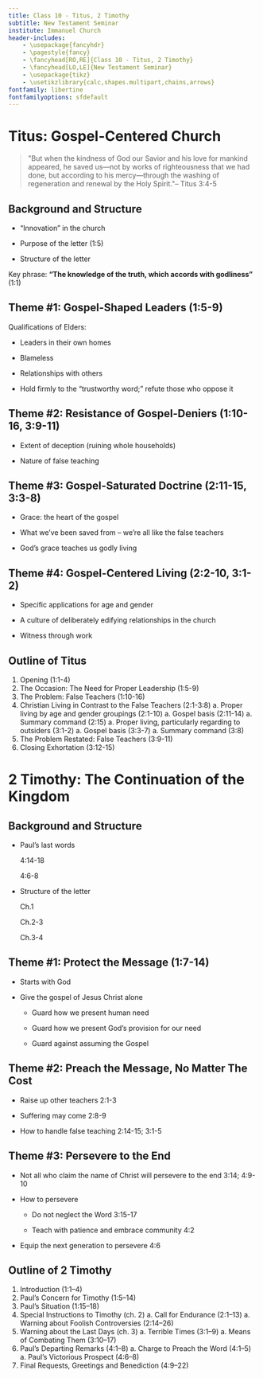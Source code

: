 ```yaml
---
title: Class 10 - Titus, 2 Timothy
subtitle: New Testament Seminar
institute: Immanuel Church
header-includes:
    - \usepackage{fancyhdr}
    - \pagestyle{fancy}
    - \fancyhead[RO,RE]{Class 10 - Titus, 2 Timothy}
    - \fancyhead[LO,LE]{New Testament Seminar}
    - \usepackage{tikz}
    - \usetikzlibrary{calc,shapes.multipart,chains,arrows}
fontfamily: libertine
fontfamilyoptions: sfdefault
---
```


# Titus: Gospel-Centered Church

> "But when the kindness of God our Savior and his love for mankind appeared, he saved us—not by works of righteousness that we had done, but according to his mercy—through the washing of regeneration and renewal by the Holy Spirit."– Titus 3:4-5

## Background and Structure

- “Innovation” in the church

- Purpose of the letter (1:5)

- Structure of the letter

Key phrase: __“The knowledge of the truth, which accords with godliness”__ (1:1)

## Theme #1: Gospel-Shaped Leaders (1:5-9)

Qualifications of Elders:

- Leaders in their own homes

- Blameless

- Relationships with others

- Hold firmly to the “trustworthy word;” refute those who oppose it

## Theme #2: Resistance of Gospel-Deniers (1:10-16, 3:9-11)

- Extent of deception (ruining whole households)

- Nature of false teaching

## Theme #3: Gospel-Saturated Doctrine (2:11-15, 3:3-8)

- Grace: the heart of the gospel

- What we’ve been saved from – we’re all like the false teachers

- God’s grace teaches us godly living

## Theme #4: Gospel-Centered Living (2:2-10, 3:1-2)

- Specific applications for age and gender

- A culture of deliberately edifying relationships in the church 

- Witness through work

## Outline of Titus

1. Opening (1:1-4)
1. The Occasion: The Need for Proper Leadership (1:5-9)
1. The Problem: False Teachers (1:10-16)
1. Christian Living in Contrast to the False Teachers (2:1-3:8)
   a. Proper living by age and gender groupings (2:1-10)
   a. Gospel basis (2:11-14)
   a. Summary command (2:15)
   a. Proper living, particularly regarding to outsiders (3:1-2)
   a. Gospel basis (3:3-7)
   a. Summary command (3:8)
1. The Problem Restated: False Teachers (3:9-11)
1. Closing Exhortation (3:12-15)

# 2 Timothy: The Continuation of the Kingdom

## Background and Structure

- Paul’s last words

  4:14-18

  4:6-8

- Structure of the letter

  Ch.1

  Ch.2-3

  Ch.3-4

## Theme #1: Protect the Message (1:7-14)

- Starts with God

- Give the gospel of Jesus Christ alone

  - Guard how we present human need

  - Guard how we present God’s provision for our need

  - Guard against assuming the Gospel

## Theme #2: Preach the Message, No Matter The Cost

- Raise up other teachers 2:1-3

- Suffering may come 2:8-9

- How to handle false teaching 2:14-15; 3:1-5

## Theme #3: Persevere to the End

- Not all who claim the name of Christ will persevere to the end 3:14; 4:9-10

- How to persevere

  - Do not neglect the Word 3:15-17

  - Teach with patience and embrace community 4:2

- Equip the next generation to persevere 4:6

## Outline of 2 Timothy

1. Introduction (1:1–4)
1. Paul’s Concern for Timothy (1:5–14)
1. Paul’s Situation (1:15–18)
1. Special Instructions to Timothy (ch. 2)
   a. Call for Endurance (2:1–13)
   a. Warning about Foolish Controversies (2:14–26)
1. Warning about the Last Days (ch. 3)
   a. Terrible Times (3:1–9)
   a. Means of Combating Them (3:10–17)
1. Paul’s Departing Remarks (4:1–8)
   a. Charge to Preach the Word (4:1–5)
   a. Paul’s Victorious Prospect (4:6–8)
1. Final Requests, Greetings and Benediction (4:9–22)
